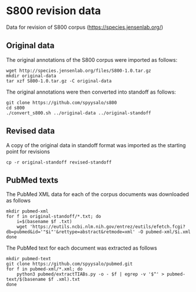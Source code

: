 # S800 revision data

Data for revision of S800 corpus (https://species.jensenlab.org/)

## Original data

The original annotations of the S800 corpus were imported as follows:

```
wget http://species.jensenlab.org/files/S800-1.0.tar.gz
mkdir original-data
tar xzf S800-1.0.tar.gz -C original-data
```

The original annotations were then converted into standoff as follows:

```
git clone https://github.com/spyysalo/s800
cd s800
./convert_s800.sh ../original-data ../original-standoff
```

## Revised data

A copy of the original data in standoff format was imported as the
starting point for revisions

```
cp -r original-standoff revised-standoff
```

## PubMed texts

The PubMed XML data for each of the corpus documents was downloaded as
follows

```
mkdir pubmed-xml
for f in original-standoff/*.txt; do
    i=$(basename $f .txt)
    wget 'https://eutils.ncbi.nlm.nih.gov/entrez/eutils/efetch.fcgi?db=pubmed&id='"$i"'&rettype=abstract&retmode=xml' -O pubmed-xml/$i.xml
done
```

The PubMed text for each document was extracted as follows

```
mkdir pubmed-text
git clone https://github.com/spyysalo/pubmed.git
for f in pubmed-xml/*.xml; do
    python3 pubmed/extractTIABs.py -o - $f | egrep -v '$^' > pubmed-text/$(basename $f .xml).txt
done
```
